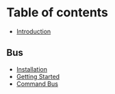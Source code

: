 # Table of contents

* [Introduction](README.md)

## Bus

* [Installation](bus/installation.md)
* [Getting Started](bus/getting-started.md)
* [Command Bus](bus/command-bus.md)

